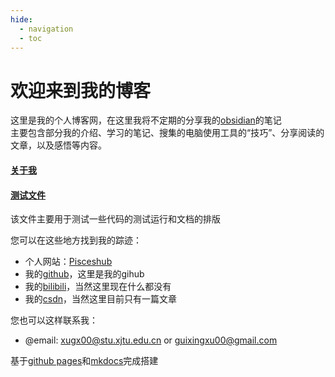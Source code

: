 ```yaml
---
hide:
  - navigation
  - toc
---
```


# 欢迎来到我的博客  

这里是我的个人博客网，在这里我将不定期的分享我的[obsidian](https://obsidian.md/)的笔记   
主要包含部分我的介绍、学习的笔记、搜集的电脑使用工具的“技巧”、分享阅读的文章，以及感悟等内容。
#### [关于我](./manuscript/01_my_inf/about_me.md)

#### [测试文件](./manuscript/00_test/test.md)

该文件主要用于测试一些代码的测试运行和文档的排版


  
您可以在这些地方找到我的踪迹： 
  
- 个人网站：[Pisceshub](https://pisceshub.github.io/)
- 我的[github](https://github.com/Pisceshub)，这里是我的gihub  
- 我的[bilibili](https://space.bilibili.com/487535234?spm_id_from=333.788.0.0)，当然这里现在什么都没有  
- 我的[csdn](https://blog.csdn.net/xiaoxinlove4?spm=1011.2124.3001.5343)，当然这里目前只有一篇文章  

您也可以这样联系我：
- @email: xugx00@stu.xjtu.edu.cn or guixingxu00@gmail.com

基于[github pages](https://pages.github.com/)和[mkdocs](https://www.mkdocs.org/)完成搭建  


